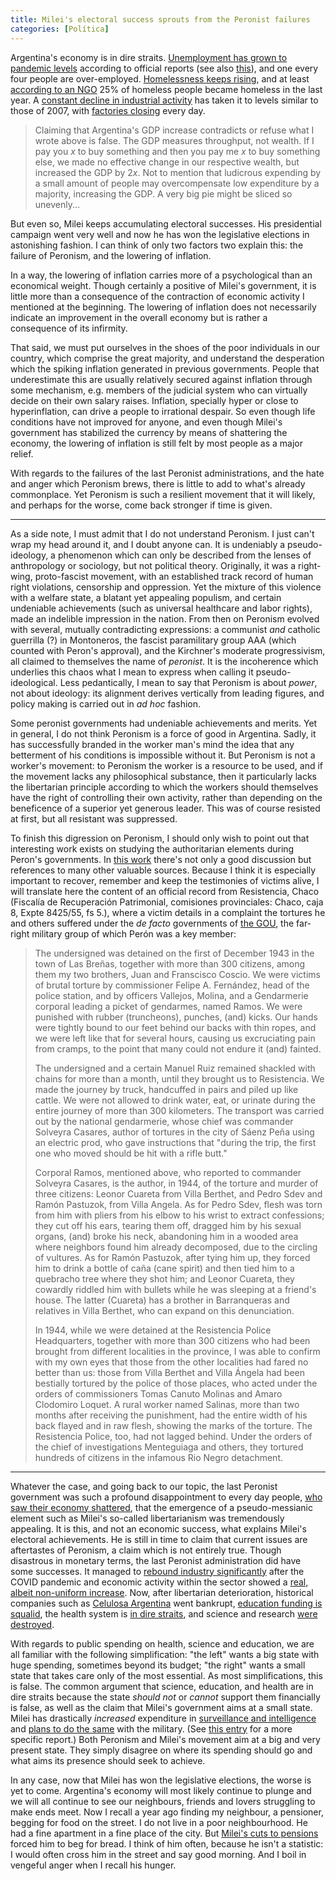 ```yaml
---
title: Milei's electoral success sprouts from the Peronist failures
categories: [Política]
---
```


Argentina's economy is in dire straits. [Unemployment has grown to pandemic
levels](https://buenosairesherald.com/economics/unemployment-in-argentina-rises-to-7-9-the-highest-in-four-years)
according to official reports (see also
[this](https://www.batimes.com.ar/news/economy/economic-pick-up-fails-to-filter-through-to-argentinas-job-market.phtml#:~:text=Argentina%27s%20manufacturing%20industry%20also%20showed%20a%20significant%20decline%20%E2%80%93%204%2C162%20less%20jobs%20in%20March%20while%20there%20were%202%2C088%20less%20workers%20in%20agriculture%2C%20livestock%2C%20hunting%20and%20forestry%20and%201%2C185%20less%20in%20education.)),
and one every four people are over-employed. [Homelessness keeps
rising](https://www.reuters.com/world/americas/winter-deepens-misery-argentinas-poor-following-mileis-financial-cuts-2024-06-05/),
and at least [according to an
NGO](https://www.batimes.com.ar/news/argentina/quarter-of-rough-sleepers-in-buenos-aires-city-have-been-on-streets-for-less-than-year.phtml)
25% of homeless people became homeless in the last year. A [constant decline in
industrial
activity](https://www.plenglish.com/news/2025/08/18/argentine-industry-accumulates-four-months-of-decline/)
has taken it to levels similar to those of 2007, with [factories
closing](https://www.wsj.com/world/americas/argentina-is-losing-faith-in-mileis-free-market-revolution-9475ba42?gaa_at=eafs&gaa_n=ASWzDAiVd23n-aagDkO0_iZplWiCwK1tJds1QJDYm5btjrQUty5CRgQBxRwWDMx812I%3D&gaa_ts=68e04c0b&gaa_sig=LQ4yzqi4vT1PrrgyA6_fHONGxzSrvUX8UHyVVZ5tnqD8Z3K0yzIBZpmWeDdSlIPolnATI1blqqRcOV-wM1QBlA%3D%3D)
every day. 

> Claiming that Argentina's GDP increase contradicts or refuse what I wrote
> above is false. The GDP measures throughput, not wealth. If I pay you $x$ to
> buy something and then you pay me $x$ to buy something else, we made no
> effective change in our respective wealth, but increased the GDP by $2x$. Not
> to mention that ludicrous expending by a small amount of people may
> overcompensate low expenditure by a majority, increasing the GDP. A very big
> pie might be sliced so unevenly...


But even so, Milei keeps accumulating electoral successes. His presidential
campaign went very well and now he has won the legislative elections in
astonishing fashion. I can think of only two factors two explain this: the
failure of Peronism, and the lowering of inflation. 

In a way, the lowering of inflation carries more of a psychological than an
economical weight. Though certainly a positive of Milei's government, it is
little more than a consequence of the contraction of economic activity I
mentioned at the beginning. The lowering of inflation does not necessarily
indicate an improvement in the overall economy but is rather a consequence of
its infirmity. 

That said, we must put ourselves in the shoes of the poor individuals in our
country, which comprise the great majority, and understand the desperation which
the spiking inflation generated in previous governments. People that
underestimate this are usually relatively secured against inflation through some
mechanism, e.g. members of the judicial system who can virtually decide on their
own salary raises. Inflation, specially hyper or close to hyperinflation, can
drive a people to irrational despair. So even though life conditions have not
improved for anyone, and even though Milei's government has stabilized the
currency by means of shattering the economy, the lowering of inflation is still
felt by most people as a major relief.

With regards to the failures of the last Peronist administrations, and the hate
and anger which Peronism brews, there is little to add to what's already
commonplace. Yet Peronism is such a resilient movement that it will likely, and
perhaps for the worse, come back stronger if time is given.

---

As a side note, I must admit that I do not understand Peronism. I just can't
wrap my head around it, and I doubt anyone can. It is undeniably a
pseudo-ideology, a phenomenon which can only be described from the lenses of
anthropology or sociology, but not political theory. Originally, it was a
right-wing, proto-fascist movement, with an established track record of human
right violations, censorship and oppression. Yet the mixture of this violence
with a welfare state, a blatant yet appealing populism, and certain undeniable
achievements (such as universal healthcare and labor rights), made an indelible
impression in the nation. From then on Peronism evolved with several, mutually
contradicting expressions: a communist *and* catholic guerrilla (?) in
Montoneros, the fascist paramilitary group AAA (which counted with Peron's
approval), and the Kirchner's moderate progressivism, all claimed to themselves
the name of *peronist*. It is the incoherence which underlies this chaos what I
mean to express when calling it pseudo-ideological. Less pedantically, I mean to
say that Peronism is about *power*, not about ideology: its alignment derives
vertically from leading figures, and policy making is carried out in *ad hoc*
fashion.

Some peronist governments had undeniable achievements and merits. Yet in
general, I do not think Peronism is a force of good in Argentina. Sadly, it has
successfully branded in the worker man's mind the idea that any betterment of
his conditions is impossible without it. But Peronism is not a worker's
movement: to Peronism the worker is a resource to be used, and if the movement
lacks any philosophical substance, then it particularly lacks the libertarian
principle according to which the workers should themselves have the right of
controlling their own activity, rather than depending on the beneficence of a
superior yet generous leader. This was of course resisted at first, but all
resistant was suppressed. 

To finish this digression on Peronism, I should only wish to point out that
interesting work exists on studying the authoritarian elements during Peron's
governments. In [this
work](https://www.criticapenal.com.ar/wp-content/uploads/numero3/cesano.pdf)
there's not only a good discussion but references to many other valuable
sources. Because I think it is especially important to recover, remember and
keep the testimonies of victims alive, I will translate here the content of an
official record from Resistencia, Chaco (Fiscalía de Recuperación Patrimonial,
comisiones provinciales: Chaco, caja 8, Expte 8425/55, fs 5.), where a victim
details in a complaint the tortures he and others suffered under the *de facto*
governments of [the
GOU](https://en.wikipedia.org/wiki/United_Officers%27_Group), the far-right
military group of which Perón was a key member:

>
>The undersigned was detained on the first of December 1943 in the town of Las
>Breñas, together with more than 300 citizens, among them my two brothers, Juan
>and Franscisco Coscio. We were victims of brutal torture by commissioner Felipe
>A. Fernández, head of the police station, and by officers Vallejos, Molina, and
>a Gendarmerie corporal leading a picket of gendarmes, named Ramos. We were
>punished with rubber (truncheons), punches, (and) kicks. Our hands were tightly
>bound to our feet behind our backs with thin ropes, and we were left like that
>for several hours, causing us excruciating pain from cramps, to the point that
>many could not endure it (and) fainted.
>
> The undersigned and a certain Manuel Ruiz remained shackled with chains for
> more than a month, until they brought us to Resistencia. We made the journey
> by truck, handcuffed in pairs and piled up like cattle. We were not allowed to
> drink water, eat, or urinate during the entire journey of more than 300
> kilometers. The transport was carried out by the national gendarmerie, whose
> chief was commander Solveyra Casares, author of tortures in the city of Sáenz
> Peña using an electric prod, who gave instructions that "during the trip, the
> first one who moved should be hit with a rifle butt."
> 
> Corporal Ramos, mentioned above, who reported to commander Solveyra Casares,
> is the author, in 1944, of the torture and murder of three citizens: Leonor
> Cuareta from Villa Berthet, and Pedro Sdev and Ramón Pastuzok, from Villa
> Angela. As for Pedro Sdev, flesh was torn from him with pliers from his elbow
> to his wrist to extract confessions; they cut off his ears, tearing them off,
> dragged him by his sexual organs, (and) broke his neck, abandoning him in a
> wooded area where neighbors found him already decomposed, due to the circling
> of vultures. As for Ramón Pastuzok, after tying him up, they forced him to
> drink a bottle of caña (cane spirit) and then tied him to a quebracho tree
> where they shot him; and Leonor Cuareta, they cowardly riddled him with
> bullets while he was sleeping at a friend's house. The latter (Cuareta) has a
> brother in Barranqueras and relatives in Villa Berthet, who can expand on this
> denunciation.
> 
> In 1944, while we were detained at the Resistencia Police Headquarters,
> together with more than 300 citizens who had been brought from different
> localities in the province, I was able to confirm with my own eyes that those
> from the other localities had fared no better than us: those from Villa
> Berthet and Villa Ángela had been bestially tortured by the police of those
> places, who acted under the orders of commissioners Tomas Canuto Molinas and
> Amaro Clodomiro Loquet. A rural worker named Salinas, more than two months
> after receiving the punishment, had the entire width of his back flayed and in
> raw flesh, showing the marks of the torture. The Resistencia Police, too, had
> not lagged behind. Under the orders of the chief of investigations Menteguiaga
> and others, they tortured hundreds of citizens in the infamous Rio Negro
> detachment.
>

--- 

Whatever the case, and going back to our topic, the last Peronist government was
such a profound disappointment to every day people, [who saw their economy
shattered](https://www.batimes.com.ar/news/economy/argentinas-inflation-hit-211-in-2023-fastest-gain-in-three-decades.phtml),
that the emergence of a pseudo-messianic element such as Milei's so-called
libertarianism was tremendously appealing. It is this, and not an economic
success, what explains Milei's electoral achievements. He is still in time to
claim that current issues are aftertastes of Peronism, a claim which is not
entirely true. Though disastrous in monetary terms, the last Peronist
administration did have some successes. It managed to [rebound industry
significantly](https://www.focus-economics.com/countries/argentina/#:~:text=17.5-,1.9)
after the COVID pandemic and economic activity within the sector showed a [real,
albeit non-uniform
increase](https://www.uia.org.ar/centro-de-estudios/4030/ceu-informe-industrial-no03-2023/).
Now, after libertarian deterioration, historical companies such as [Celulosa
Argentina](https://www.pulpapernews.com/20250903/16968/celulosa-argentina-files-bankruptcy-after-devastating-balance-sheet)
went bankrupt, [education funding is
squalid](https://www.batimes.com.ar/news/argentina/milei-vetoes-state-university-funding-bill-escalating-conflict-with-education-sector.phtml),
the health system is [in dire
straits](https://www.ap.org/news-highlights/spotlights/2025/argentines-reel-from-health-care-cutbacks-as-president-mileis-state-overhaul-mirrors-trumps/),
and science and research [were
destroyed](https://www.batimes.com.ar/news/argentina/mileis-chainsaw-slashes-funds-for-argentinas-science-and-research-institutes.phtml).

With regards to public spending on health, science and education, we are all
familiar with the following simplification: "the left" wants a big state with
huge spending, sometimes beyond its budget; "the right" wants a small state that
takes care only of the most essential. As most simplifications, this is false.
The common argument that science, education, and health are in dire straits
because the state *should not* or *cannot* support them financially is false, as
well as the claim that Milei's government aims at a small state. Milei has
drastically *increased* expenditure in [surveillance and
intelligence](https://www.batimes.com.ar/news/economy/milei-boosts-budget-of-argentinas-intelligence-services-by-73-billion-pesos.phtml)
and [plans to do the
same](https://www.economist.com/the-americas/2024/08/22/javier-milei-is-splurging-on-the-army)
with the military. (See [this
entry](https://slopezpereyra.github.io/2024-12-10-2024Represion/) for a more
specific report.) Both Peronism and Milei's movement aim at a big and very
present state. They simply disagree on where its spending should go and what
aims its presence should seek to achieve. 

In any case, now that Milei has won the legislative elections, the worse is yet
to come. Argentina's economy will most likely continue to plunge and we will all
continue to see our neighbours, friends and lovers struggling to make ends meet.
Now I recall a year ago finding my neighbour, a pensioner, begging for food on
the street. I do not live in a poor neighbourhood. He had a fine apartment in a
fine place of the city. But [Milei's cuts to
pensions](https://www.dw.com/en/argentinas-austerity-cuts-drive-pensioners-onto-the-streets/g-74254531)
forced him to beg for bread. I think of him often, because he isn't a statistic:
I would often cross him in the street and say good morning. And I boil in
vengeful anger when I recall his hunger.






